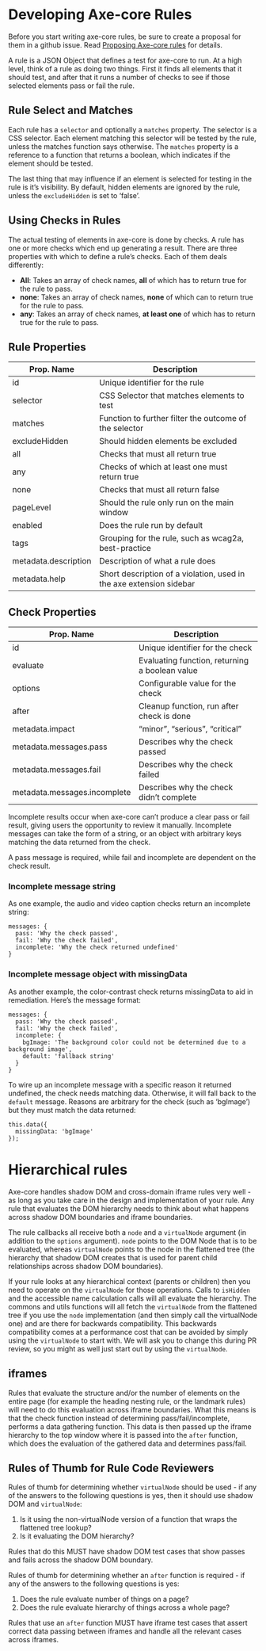 Developing Axe-core Rules
=========================

Before you start writing axe-core rules, be sure to create a proposal for them in a github issue. Read [Proposing Axe-core rules](./rule-proposal.md) for details.

A rule is a JSON Object that defines a test for axe-core to run. At a high level, think of a rule as doing two things. First it finds all elements that it should test, and after that it runs a number of checks to see if those selected elements pass or fail the rule.

Rule Select and Matches
-----------------------

Each rule has a `selector` and optionally a `matches` property. The selector is a CSS selector. Each element matching this selector will be tested by the rule, unless the matches function says otherwise. The `matches` property is a reference to a function that returns a boolean, which indicates if the element should be tested.

The last thing that may influence if an element is selected for testing in the rule is it’s visibility. By default, hidden elements are ignored by the rule, unless the `excludeHidden` is set to ‘false’.

Using Checks in Rules
---------------------

The actual testing of elements in axe-core is done by checks. A rule has one or more checks which end up generating a result. There are three properties with which to define a rule’s checks. Each of them deals differently:

-   **All**: Takes an array of check names, **all** of which has to return true for the rule to pass.
-   **none**: Takes an array of check names, **none** of which can to return true for the rule to pass.
-   **any**: Takes an array of check names, **at least one** of which has to return true for the rule to pass.

Rule Properties
---------------

<table style="width:99%;"><colgroup><col style="width: 22%" /><col style="width: 77%" /></colgroup><thead><tr class="header"><th>Prop. Name</th><th>Description</th></tr></thead><tbody><tr class="odd"><td>id</td><td>Unique identifier for the rule</td></tr><tr class="even"><td>selector</td><td>CSS Selector that matches elements to test</td></tr><tr class="odd"><td>matches</td><td>Function to further filter the outcome of the selector</td></tr><tr class="even"><td>excludeHidden</td><td>Should hidden elements be excluded</td></tr><tr class="odd"><td>all</td><td>Checks that must all return true</td></tr><tr class="even"><td>any</td><td>Checks of which at least one must return true</td></tr><tr class="odd"><td>none</td><td>Checks that must all return false</td></tr><tr class="even"><td>pageLevel</td><td>Should the rule only run on the main window</td></tr><tr class="odd"><td>enabled</td><td>Does the rule run by default</td></tr><tr class="even"><td>tags</td><td>Grouping for the rule, such as wcag2a, best-practice</td></tr><tr class="odd"><td>metadata.description</td><td>Description of what a rule does</td></tr><tr class="even"><td>metadata.help</td><td>Short description of a violation, used in the axe extension sidebar</td></tr></tbody></table>

Check Properties
----------------

<table><thead><tr class="header"><th>Prop. Name</th><th>Description</th></tr></thead><tbody><tr class="odd"><td>id</td><td>Unique identifier for the check</td></tr><tr class="even"><td>evaluate</td><td>Evaluating function, returning a boolean value</td></tr><tr class="odd"><td>options</td><td>Configurable value for the check</td></tr><tr class="even"><td>after</td><td>Cleanup function, run after check is done</td></tr><tr class="odd"><td>metadata.impact</td><td>“minor”, “serious”, “critical”</td></tr><tr class="even"><td>metadata.messages.pass</td><td>Describes why the check passed</td></tr><tr class="odd"><td>metadata.messages.fail</td><td>Describes why the check failed</td></tr><tr class="even"><td>metadata.messages.incomplete</td><td>Describes why the check didn’t complete</td></tr></tbody></table>

Incomplete results occur when axe-core can’t produce a clear pass or fail result, giving users the opportunity to review it manually. Incomplete messages can take the form of a string, or an object with arbitrary keys matching the data returned from the check.

A pass message is required, while fail and incomplete are dependent on the check result.

### Incomplete message string

As one example, the audio and video caption checks return an incomplete string:

    messages: {
      pass: 'Why the check passed',
      fail: 'Why the check failed',
      incomplete: 'Why the check returned undefined'
    }

### Incomplete message object with missingData

As another example, the color-contrast check returns missingData to aid in remediation. Here’s the message format:

    messages: {
      pass: 'Why the check passed',
      fail: 'Why the check failed',
      incomplete: {
        bgImage: 'The background color could not be determined due to a background image',
        default: 'fallback string'
      }
    }

To wire up an incomplete message with a specific reason it returned undefined, the check needs matching data. Otherwise, it will fall back to the `default` message. Reasons are arbitrary for the check (such as ‘bgImage’) but they must match the data returned:

    this.data({
      missingData: 'bgImage'
    });

Hierarchical rules
==================

Axe-core handles shadow DOM and cross-domain iframe rules very well - as long as you take care in the design and implementation of your rule. Any rule that evaluates the DOM hierarchy needs to think about what happens across shadow DOM boundaries and iframe boundaries.

The rule callbacks all receive both a `node` and a `virtualNode` argument (in addition to the `options` argument). `node` points to the DOM Node that is to be evaluated, whereas `virtualNode` points to the node in the flattened tree (the hierarchy that shadow DOM creates that is used for parent child relationships across shadow DOM boundaries).

If your rule looks at any hierarchical context (parents or children) then you need to operate on the `virtualNode` for those operations. Calls to `isHidden` and the accessible name calculation calls will all evaluate the hierarchy. The commons and utils functions will all fetch the `virtualNode` from the flattened tree if you use the `node` implementation (and then simply call the virtualNode one) and are there for backwards compatibility. This backwards compatibility comes at a performance cost that can be avoided by simply using the `virtualNode` to start with. We will ask you to change this during PR review, so you might as well just start out by using the `virtualNode`.

iframes
-------

Rules that evaluate the structure and/or the number of elements on the entire page (for example the heading nesting rule, or the landmark rules) will need to do this evaluation across iframe boundaries. What this means is that the check function instead of determining pass/fail/incomplete, performs a data gathering function. This data is then passed up the iframe hierarchy to the top window where it is passed into the `after` function, which does the evaluation of the gathered data and determines pass/fail.

Rules of Thumb for Rule Code Reviewers
--------------------------------------

Rules of thumb for determining whether `virtualNode` should be used - if any of the answers to the following questions is yes, then it should use shadow DOM and `virtualNode`:

1.  Is it using the non-virtualNode version of a function that wraps the flattened tree lookup?
2.  Is it evaluating the DOM hierarchy?

Rules that do this MUST have shadow DOM test cases that show passes and fails across the shadow DOM boundary.

Rules of thumb for determining whether an `after` function is required - if any of the answers to the following questions is yes:

1.  Does the rule evaluate number of things on a page?
2.  Does the rule evaluate hierarchy of things across a whole page?

Rules that use an `after` function MUST have iframe test cases that assert correct data passing between iframes and handle all the relevant cases across iframes.
